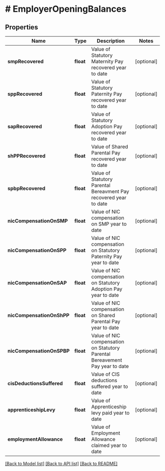 # # EmployerOpeningBalances

## Properties

Name | Type | Description | Notes
------------ | ------------- | ------------- | -------------
**smpRecovered** | **float** | Value of Statutory Maternity Pay recovered year to date | [optional]
**sppRecovered** | **float** | Value of Statutory Paternity Pay recovered year to date | [optional]
**sapRecovered** | **float** | Value of Statutory Adoption Pay recovered year to date | [optional]
**shPPRecovered** | **float** | Value of Shared Parental Pay recovered year to date | [optional]
**spbpRecovered** | **float** | Value of Statutory Parental Bereavment Pay recovered year to date | [optional]
**nicCompensationOnSMP** | **float** | Value of NIC compensation on SMP year to date | [optional]
**nicCompensationOnSPP** | **float** | Value of NIC compensation on Statutory Paternity Pay year to date | [optional]
**nicCompensationOnSAP** | **float** | Value of NIC compensation on Statutory Adoption Pay year to date | [optional]
**nicCompensationOnShPP** | **float** | Value of NIC compensation on Shared Parental Pay year to date | [optional]
**nicCompensationOnSPBP** | **float** | Value of NIC compensation on Statutory Parental Bereavement Pay year to date | [optional]
**cisDeductionsSuffered** | **float** | Value of CIS deductions suffered year to date | [optional]
**apprenticeshipLevy** | **float** | Value of Apprenticeship levy paid year to date | [optional]
**employmentAllowance** | **float** | Value of Employment Allowance claimed year to date | [optional]

[[Back to Model list]](../../README.md#models) [[Back to API list]](../../README.md#endpoints) [[Back to README]](../../README.md)
